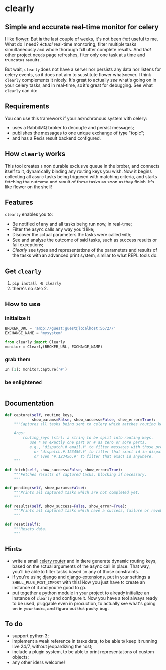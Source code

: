 # clearly
## Simple and accurate real-time monitor for celery

I like [flower](https://github.com/mher/flower).
But in the last couple of weeks, it's not been _that_ useful to me.
What do I need? _Actual_ real-time monitoring, filter multiple tasks simultaneously and whole thorough full utter complete results.
And _that_ other project needs page refreshes, filter only one task at a time and truncates results.

But wait, `clearly` does not have a server nor persists any data nor listens for celery events, so it does not aim to substitute flower whatsoever. I think `clearly` complements it nicely.
It's great to actually _see_ what's going on in your celery tasks, and in real-time, so it's great for debugging.
See what `clearly` can do:
<fig>


## Requirements

You can use this framework if your asynchronous system with celery:
- uses a RabbitMQ broker to decouple and persist messages;
- publishes the messages to one unique exchange of type "topic";
- and has a Redis result backend configured.


## How `clearly` works

This tool creates a non durable exclusive queue in the broker, and connects itself to it, dynamically binding any routing keys you wish.
Now it begins collecting all async tasks being triggered with matching criteria, and starts fetching the outcome and result of those tasks as soon as they finish. It's like flower on the shell!


## Features

`clearly` enables you to:
- Be notified of any and all tasks being run now, in real-time;
- Filter the async calls any way you'd like;
- Discover the actual parameters the tasks were called with;
- See and analyse the outcome of said tasks, such as success results or fail exceptions;
- _Clearly_ see types and representations of the parameters and results of the tasks with an advanced print system, similar to what REPL tools do.


## Get `clearly`

1. `pip install -U clearly`
2. there's no step 2.


## How to use

### initialize it

```python
BROKER_URL = 'amqp://guest:guest@localhost:5672//'
EXCHANGE_NAME = 'mysystem'

from clearly import Clearly
monitor = Clearly(BROKER_URL, EXCHANGE_NAME)
```

### grab them

```python
In [1]: monitor.capture('#')
```

### be enlightened
```html

```


## Documentation

```python
def capture(self, routing_keys,
            show_params=False, show_success=False, show_error=True):
    """Captures all tasks being sent to celery which matches routing keys.
    
    Args:
        routing_keys (str): a string to be split into routing keys.
           use * as exactly one part or # as zero or more parts.
           e.g., 'dispatch.# email.#' to filter messages with those prefixes;
             or 'dispatch.#.123456.#' to filter that exact id in dispatch
             or even '#.123456.#' to filter that exact id anywhere.
    """

def fetch(self, show_success=False, show_error=True):
    """Fetches results of captured tasks, blocking if necessary.
    """

def pending(self, show_params=False):
    """Prints all captured tasks which are not completed yet.
    """

def results(self, show_success=False, show_error=True):
    """Prints all captured tasks which have a success, failure or revoked status.
    """

def reset(self):
    """Resets data.
    """
```


## Hints

- write a small [celery router](http://docs.celeryproject.org/en/latest/userguide/routing.html#routers) and in there generate dynamic routing keys, based on the actual arguments of the async call in place.
That way, you'll be able to filter tasks based on any of those constraints.
- if you're using [django](https://www.djangoproject.com/) and [django-extensions](https://github.com/django-extensions/django-extensions), put in your settings a `SHELL_PLUS_POST_IMPORT` with this!
Now you just have to create an instance of it and you're good to go.
- put together a python module in your project to already initialize an instance of `clearly` and configure it.
Now you have a tool always ready to be used, pluggable even in production, to actually see what's going on in your tasks, and figure out that pesky bug.


## To do

- support python 3;
- implement a weak reference in tasks data, to be able to keep it running live 24/7, without jeopardizing the host;
- include a plugin system, to be able to print representations of custom objects;
- any other ideas welcome!
